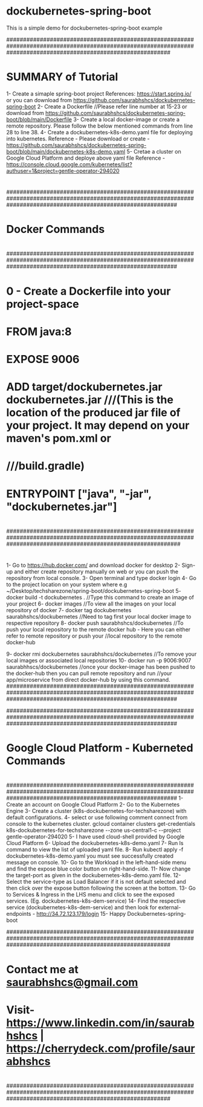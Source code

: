 # dockubernetes-spring-boot
This is a simple demo for dockubernetes-spring-boot example

#################################################################################################################################################################
# SUMMARY of Tutorial
1- Create a simaple spring-boot project
   References: https://start.spring.io/ or you can download from https://github.com/saurabhshcs/dockubernetes-spring-boot
2- Create a Dockerfile //Please refer line number at 15-23 or download from https://github.com/saurabhshcs/dockubernetes-spring-boot/blob/main/Dockerfile
3- Create a local docker-image or create a remote repository. Please follow the below mentioned commands from line 28 to line 38.
4- Create a dockubernetes-k8s-demo.yaml file for deploying into kubernetes. 
   Reference - Please download or create - https://github.com/saurabhshcs/dockubernetes-spring-boot/blob/main/dockubernetes-k8s-demo.yaml
5- Cretae a cluster on Google Cloud Platform and deploye above yaml file
   Reference - https://console.cloud.google.com/kubernetes/list?authuser=1&project=gentle-operator-294020
#
###################################################################################################################################################################
#
#   Docker Commands
#
###################################################################################################################################################################
#   0 - Create a Dockerfile into your project-space
#
#   FROM java:8
#  
#   EXPOSE 9006
#   ADD target/dockubernetes.jar dockubernetes.jar  ///(This is the location of the produced jar file of your project. It may depend on your maven's pom.xml or 
#                                                   ///build.gradle)
#
#   ENTRYPOINT ["java", "-jar", "dockubernetes.jar"]
#
####################################################################################################################################################################
#
1- Go to https://hub.docker.com/ and download docker for desktop
2- Sign-up and either create repository manually on web or you can push the repository from local console.
3- Open terminal and type docker login
4- Go to the project location on your system where e.g ~/Desktop/techsharezone/spring-boot/dockubernetes-spring-boot
5- docker build -t dockubernetes . //Type this command to create an image of your project
6- docker images //To view all the images on your local repository of docker
7- docker tag dockubernetes saurabhshcs/dockubernetes //Need to tag first your local docker image to respective repository
8- docker push saurabhshcs/dockubernetes //To push your local repository to the remote docker hub - Here you can either refer to remote repository or push your                                            //local repository to the remote docker-hub

9- docker rmi dockubernetes saurabhshcs/dockubernetes //To remove your local images or associated local repositories
10- docker run -p 9006:9007 saurabhhscs/dockubernetes //once your docker-image has been pushed to the docker-hub then you can pull remote repository and run 
                                                      //your app/microservice from direct docker-hub by using this command.
###################################################################################################################################################################


###################################################################################################################################################################
#
#   Google Cloud Platform - Kuberneted Commands
#
###################################################################################################################################################################
1- Create an account on Google Cloud Platform
2- Go to the Kubernetes Engine
3- Create a cluster (k8s-dockubernetes-for-techsharezone) with default configurations.
4- select or use following comment connect from console to the kubernetes cluster.
   gcloud container clusters get-credentials k8s-dockubernetes-for-techsharezone --zone us-central1-c --project gentle-operator-294020
5- I have used cloud-shell provided by Google Cloud Platform
6- Upload the dockubernetes-k8s-demo.yaml
7- Run ls command to view the list of uploaded yaml file.
8- Run kubectl apply -f dockubernetes-k8s-demo.yaml you must see successfully created message on console.
10- Go to the Workload in the left-hand-side menu and find the expose blue color button on right-hand-side.
11- Now change the target-port as given in the dockubernetes-k8s-demo.yaml file.
12- Select the service-type as Load Balancer if it is not default selected and then click over the expose button following the screen at the bottom.
13- Go to Services & Ingress in the LHS menu and click to see the exposed services. (Eg. dockubernetes-k8s-dem-service)
14- Find the respective service (dockubernetes-k8s-dem-service) and then look for external-endpoints - http://34.72.123.179/login 
15- Happy Dockubernetes-spring-boot

#################################################################################################################################################################
#
# Contact me at saurabhshcs@gmail.com 
# Visit- https://www.linkedin.com/in/saurabhshcs | https://cherrydeck.com/profile/saurabhshcs
#
#################################################################################################################################################################
